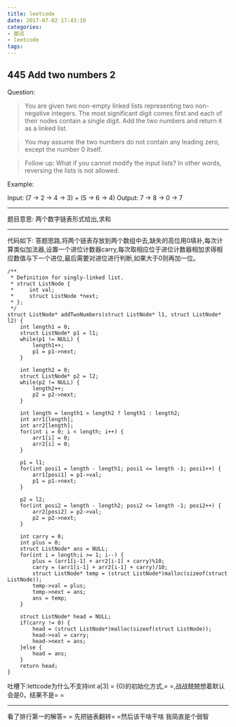 ```yaml
---
title: leetcode
date: 2017-07-02 17:43:10
categories: 
- 面试
- leetcode
tags:
---
```

## 445 Add two numbers 2
Question:
> You are given two non-empty linked lists representing two non-negative integers. The most significant digit comes first and each of their nodes contain a single digit. Add the two numbers and return it as a linked list.

>You may assume the two numbers do not contain any leading zero, except the number 0 itself.

>Follow up:
What if you cannot modify the input lists? In other words, reversing the lists is not allowed.

Example:

Input: (7 -> 2 -> 4 -> 3) + (5 -> 6 -> 4)
Output: 7 -> 8 -> 0 -> 7
***
题目意思:
两个数字链表形式给出,求和
***
代码如下:
答题思路,将两个链表存放到两个数组中去,缺失的高位用0填补,每次计算类似加法器,设置一个进位计数器carry,每次取相应位于进位计数器相加求得相应数值与下一个进位,最后需要对进位进行判断,如果大于0则再加一位。
```
/**
 * Definition for singly-linked list.
 * struct ListNode {
 *     int val;
 *     struct ListNode *next;
 * };
 */
struct ListNode* addTwoNumbers(struct ListNode* l1, struct ListNode* l2) {
    int length1 = 0;
    struct ListNode* p1 = l1;
    while(p1 != NULL) {
        length1++;
        p1 = p1->next;
    }
    
    int length2 = 0;
    struct ListNode* p2 = l2;
    while(p2 != NULL) {
        length2++;
        p2 = p2->next;
    }
    
    int length = length1 > length2 ? length1 : length2;
    int arr1[length];
    int arr2[length];
    for(int i = 0; i < length; i++) {
        arr1[i] = 0;
        arr2[i] = 0;
    }
    
    p1 = l1;
    for(int posi1 = length - length1; posi1 <= length -1; posi1++) {
        arr1[posi1] = p1->val;
        p1 = p1->next;
    }
    
    p2 = l2;
    for(int posi2 = length - length2; posi2 <= length -1; posi2++) {
        arr2[posi2] = p2->val;
        p2 = p2->next;
    }
    
    int carry = 0;
    int plus = 0;
    struct ListNode* ans = NULL;
    for(int i = length;i >= 1; i--) {
        plus = (arr1[i-1] + arr2[i-1] + carry)%10;
        carry = (arr1[i-1] + arr2[i-1] + carry)/10;
        struct ListNode* temp = (struct ListNode*)malloc(sizeof(struct ListNode));
        temp->val = plus;
        temp->next = ans;
        ans = temp;
    }
    
    struct ListNode* head = NULL;
    if(carry != 0) {
        head = (struct ListNode*)malloc(sizeof(struct ListNode));
        head->val = carry;
        head->next = ans;
    }else {
        head = ans;
    }
    return head;
}
```

吐槽下:lettcode为什么不支持int a[3] = {0}的初始化方式,= =,战战兢兢想着默认会是0，结果不是= =
***
看了排行第一的解答= = 先把链表翻转= =然后该干啥干啥 
我简直是个弱智